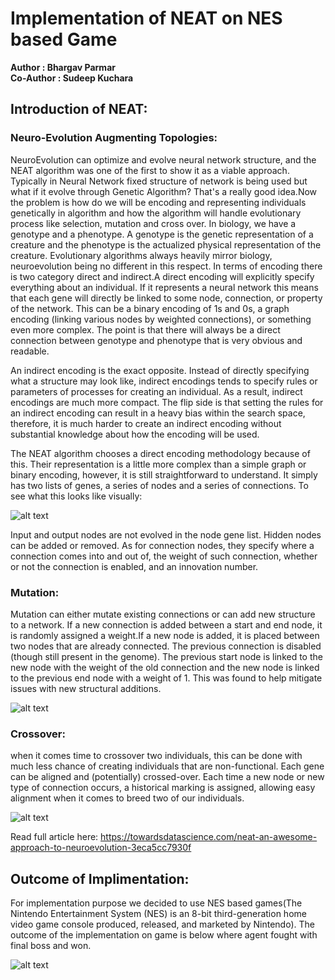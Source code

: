 # Implementation of NEAT on NES based Game

**Author : Bhargav Parmar** </br>
**Co-Author : Sudeep Kuchara**

## Introduction of NEAT:

### Neuro-Evolution Augmenting Topologies: 
NeuroEvolution can optimize and evolve neural network structure, and the NEAT algorithm was one of the first to show it as a viable approach. 
Typically in Neural Network fixed structure of network is being used but what if it evolve through Genetic Algorithm? That's a really good idea.Now the problem is how do we will be 
encoding and representing individuals genetically in algorithm and how the algorithm will handle evolutionary process like selection, mutation and cross over. In biology, we have a 
genotype and a phenotype. A genotype is the genetic representation of a creature and the phenotype is the actualized physical representation of the creature. Evolutionary algorithms
always heavily mirror biology, neuroevolution being no different in this respect. In terms of encoding there is two category direct and indirect.A direct encoding will explicitly specify everything about an individual. If it represents a neural network this means that each gene will directly be linked to some node, connection, or property of the network. This can be a binary encoding of 1s and 0s, a graph encoding (linking various nodes by weighted connections), or something even more complex. The point is that there will always be a direct connection between genotype and phenotype that is very obvious and readable.

An indirect encoding is the exact opposite. Instead of directly specifying what a structure may look like, indirect encodings tends to specify rules or parameters of processes for creating an individual. As a result, indirect encodings are much more compact. The flip side is that setting the rules for an indirect encoding can result in a heavy bias within the search space, therefore, it is much harder to create an indirect encoding without substantial knowledge about how the encoding will be used.

The NEAT algorithm chooses a direct encoding methodology because of this. Their representation is a little more complex than a simple graph or binary encoding, however, it is still straightforward to understand. It simply has two lists of genes, a series of nodes and a series of connections. To see what this looks like visually: 

![alt text](https://miro.medium.com/max/875/0*Kze4g6cLA3maofxq.png)

Input and output nodes are not evolved in the node gene list. Hidden nodes can be added or removed. As for connection nodes, they specify where a connection comes into and out of, the weight of such connection, whether or not the connection is enabled, and an innovation number. 

### Mutation:
Mutation can either mutate existing connections or can add new structure to a network. If a new connection is added between a start and end node, it is randomly assigned a weight.If a new node is added, it is placed between two nodes that are already connected. The previous connection is disabled (though still present in the genome). The previous start node is linked to the new node with the weight of the old connection and the new node is linked to the previous end node with a weight of 1. This was found to help mitigate issues with new structural additions.

![alt text](http://miro.medium.com/max/558/0*hk8JqrWFbRiG04L2.jpg)

### Crossover:
when it comes time to crossover two individuals, this can be done with much less chance of creating individuals that are non-functional. Each gene can be aligned and (potentially) crossed-over. Each time a new node or new type of connection occurs, a historical marking is assigned, allowing easy alignment when it comes to breed two of our individuals.

![alt text](https://miro.medium.com/max/875/0*N4j_sl8M05G6pXZV.png)

Read full article here: https://towardsdatascience.com/neat-an-awesome-approach-to-neuroevolution-3eca5cc7930f

## Outcome of Implimentation:
For implementation purpose we decided to use NES based games(The Nintendo Entertainment System (NES) is an 8-bit third-generation home video game console produced, released, and marketed by Nintendo). The outcome of the implementation on game is below where agent fought with final boss and won.

![alt text](https://user-images.githubusercontent.com/62926512/89755223-499f1e80-dafc-11ea-950a-8436d3b7e203.png)

